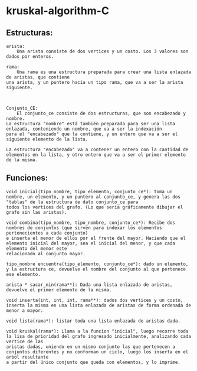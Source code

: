 # kruskal-algorithm-C

## Estructuras:

	arista: 
		Una arista consiste de dos vertices y un costo. Los 3 valores son dados por enteros.

	rama:
		Una rama es una estructura preparada para crear una lista enlazada de aristas, que contiene
	una arista, y un puntero hacia un tipo rama, que va a ser la arista siguiente.

	
	
	Conjunto_CE:
		El conjunto_ce consiste de dos estructuras, que son encabezado y nombre.
	La estructura "nombre" está también preparada para ser una lista enlazada, conteniendo un nombre, que va a ser la indexación
	para el "encabezado" que la contiene, y un entero que va a ser el siguiente elemento de la lista.
	
	La estructura "encabezado" va a contener un entero con la cantidad de elementos en la lista, y otro entero que va a ser el primer elemento de la misma.


## Funciones:
	
	void inicial(tipo_nombre, tipo_elemento, conjunto_ce*): toma un nombre, un elemento, y un puntero al conjunto_ce, y genera las dos "tablas" de la estructura de dato conjunto_ce para
	todos los vertices del grafo. (Lo que sería gráficamente dibujar el grafo sin las aristas).

	void combina(tipo_nombre, tipo_nombre, conjunto_ce*): Recibe dos nombres de conjuntos (que sirven para indexar los elementos pertenecientes a cada conjunto)
	e inserta el menor de ellos por el frente del mayor. Haciendo que el elemento inicial del mayor, sea el inicial del menor, y que cada elemento del menor este
	relacionado al conjunto mayor.

	tipo_nombre encuentra(tipo_elemento, conjunto_ce*): dado un elemento, y la estructura ce, devuelve el nombre del conjunto al que pertenece ese elemento.

	arista * sacar_min(rama**): Dada una lista enlazada de aristas, devuelve el primer elemento de la misma.

	void inserta(int, int, int, rama**): dados dos vertices y un costo, inserta la misma en una lista enlazada de aristas de forma ordenada de menor a mayor.

	void lista(rama*): listar toda una lista enlazada de aristas dada.
	
	void kruskal(rama*): Llama a la funcion "inicial", luego recorre toda la lisa de prioridad del grafo ingresado inicialmente, analizando cada vertice de las 
	aristas dadas, uniendo en un mismo conjunto las que pertenecen a conjuntos diferentes y no conforman un ciclo, luego los inserta en el arbol resultante 
	a partir del único conjunto que queda con elementos, y lo imprime.

	
